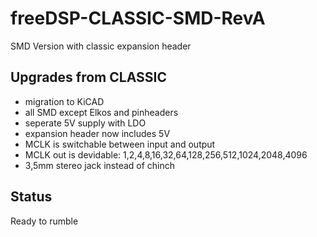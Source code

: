 # freeDSP-CLASSIC-SMD-RevA
SMD Version with classic expansion header

## Upgrades from CLASSIC
- migration to KiCAD
- all SMD except Elkos and pinheaders
- seperate 5V supply with LDO
- expansion header now includes 5V
- MCLK is switchable between input and output
- MCLK out is devidable: 1,2,4,8,16,32,64,128,256,512,1024,2048,4096
- 3,5mm stereo jack instead of chinch

## Status
Ready to rumble
